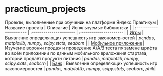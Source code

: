 # practicum_projects
Проекты, выполненные при обучении на платформе Яндекс.Практикум
| Название проекта | Описание | Используемые библиотеки | 
| :---------------------- | :---------------------- | :---------------------- |
| [Игры](games_project) | Выявление определяющих успешность игр закономерностей | *pandas*, *matplotlib*, *numpy*, *scipy.stats*, *seaborn* |
| [Мобильное приложение](mobile_app_project) | Изучение воронки продаж и проведение A/A/B теста по замене шрифта во всём приложении по данным мобильного приложения стартапа, который продаёт продукты питания | *pandas*, *matplotlib*, *numpy*, *scipy.stats*, *seaborn* |
| [Банк](bank_project) | Выявление определяющих успешность игр закономерностей | *pandas*, *matplotlib*, *numpy*, *scipy.stats*, *seaborn*, *phik*|
